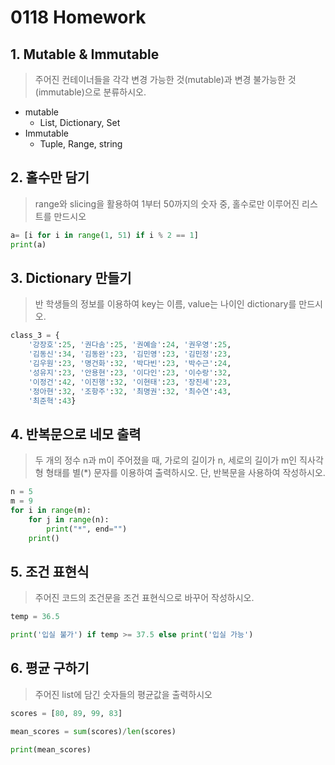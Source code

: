 # 0118 Homework



## 1. Mutable & Immutable

> 주어진 컨테이너들을 각각 변경 가능한 것(mutable)과 변경 불가능한 것(immutable)으로 분류하시오.

- mutable
  - List, Dictionary, Set
- Immutable
  - Tuple, Range, string



## 2. 홀수만 담기

> range와 slicing을 활용하여 1부터 50까지의 숫자 중, 홀수로만 이루어진 리스트를 만드시오

```python
a= [i for i in range(1, 51) if i % 2 == 1]
print(a)
```



## 3.  Dictionary 만들기

> 반 학생들의 정보를 이용하여 key는 이름, value는 나이인 dictionary를 만드시오.

``` python
class_3 = {
    '강장호':25, '권다솜':25, '권예슬':24, '권우영':25,
    '김동신':34, '김동완':23, '김민영':23, '김민정':23,
    '김우원':23, '명건화':32, '박다빈':23, '박수근':24,
    '성유지':23, '안용현':23, '이다인':23, '이수랑':32,
    '이정건':42, '이진행':32, '이현태':23, '장진세':23,
    '정아현':32, '조항주':32, '최명권':32, '최수연':43,
    '최준혁':43}
```



## 4. 반복문으로 네모 출력

> 두 개의 정수 n과 m이 주어졌을 때, 가로의 길이가 n, 세로의 길이가 m인 직사각형 형태를 별(*) 문자를 이용하여 출력하시오. 단, 반복문을 사용하여 작성하시오.

``` python
n = 5
m = 9
for i in range(m):
    for j in range(n):
        print("*", end="")
    print()
```



## 5. 조건 표현식

> 주어진 코드의 조건문을 조건 표현식으로 바꾸어 작성하시오.

``` python
temp = 36.5

print('입실 불가') if temp >= 37.5 else print('입실 가능')
```





## 6. 평균 구하기

> 주어진 list에 담긴 숫자들의 평균값을 출력하시오

```python
scores = [80, 89, 99, 83]

mean_scores = sum(scores)/len(scores)

print(mean_scores)
```


